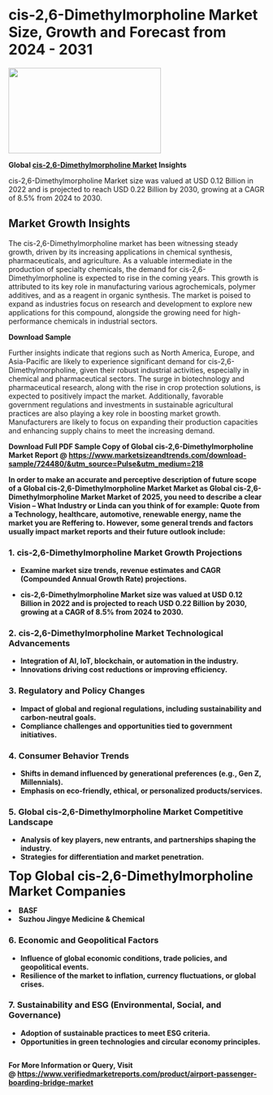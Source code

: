 <H1>cis-2,6-Dimethylmorpholine Market Size, Growth and Forecast from 2024 - 2031</H1><img class="aligncenter size-medium wp-image-584254" src="https://thirdeyenews.in/wp-content/uploads/2024/09/Global-Market-Research-300x168.jpeg" alt="" width="300" height="168" /><p><strong>Global&nbsp;<a href="https://www.marketsizeandtrends.com/download-sample/724480/&amp;utm_source=Pulse&amp;utm_medium=218">cis-2,6-Dimethylmorpholine Market</a> Insights</strong></p><p>cis-2,6-Dimethylmorpholine Market size was valued at USD 0.12 Billion in 2022 and is projected to reach USD 0.22 Billion by 2030, growing at a CAGR of 8.5% from 2024 to 2030.</p><p><h2>Market Growth Insights</h2> <p>The cis-2,6-Dimethylmorpholine market has been witnessing steady growth, driven by its increasing applications in chemical synthesis, pharmaceuticals, and agriculture. As a valuable intermediate in the production of specialty chemicals, the demand for cis-2,6-Dimethylmorpholine is expected to rise in the coming years. This growth is attributed to its key role in manufacturing various agrochemicals, polymer additives, and as a reagent in organic synthesis. The market is poised to expand as industries focus on research and development to explore new applications for this compound, alongside the growing need for high-performance chemicals in industrial sectors.</p> <p><strong>Download Sample</strong></p> <p>Further insights indicate that regions such as North America, Europe, and Asia-Pacific are likely to experience significant demand for cis-2,6-Dimethylmorpholine, given their robust industrial activities, especially in chemical and pharmaceutical sectors. The surge in biotechnology and pharmaceutical research, along with the rise in crop protection solutions, is expected to positively impact the market. Additionally, favorable government regulations and investments in sustainable agricultural practices are also playing a key role in boosting market growth. Manufacturers are likely to focus on expanding their production capacities and enhancing supply chains to meet the increasing demand.</p> <p><strong></p><p><span class=""><strong>Download Full PDF Sample Copy of Global cis-2,6-Dimethylmorpholine Market Report</strong> @ <a href="https://www.marketsizeandtrends.com/download-sample/724480/&amp;utm_source=Pulse&amp;utm_medium=218" target="_blank">https://www.marketsizeandtrends.com/download-sample/724480/&amp;utm_source=Pulse&amp;utm_medium=218</a></span></p><p>In order to make an accurate and perceptive description of future scope of a Global&nbsp;cis-2,6-Dimethylmorpholine Market Market as Global&nbsp;cis-2,6-Dimethylmorpholine Market Market of 2025, you need to describe a clear Vision &ndash; What Industry or Linda can you think of for example: Quote from a Technology, healthcare, automotive, renewable energy, name the market you are Reffering to. However, some general trends and factors usually impact market reports and their future outlook include:</p><h3>1.&nbsp;<strong>cis-2,6-Dimethylmorpholine Market Growth Projections</strong></h3><ul><li>Examine market size trends, revenue estimates and CAGR (Compounded Annual Growth Rate) projections.</li><li><p>cis-2,6-Dimethylmorpholine Market size was valued at USD 0.12 Billion in 2022 and is projected to reach USD 0.22 Billion by 2030, growing at a CAGR of 8.5% from 2024 to 2030.</p></li></ul><h3>2.&nbsp;<strong>cis-2,6-Dimethylmorpholine Market Technological Advancements</strong></h3><ul><li>Integration of AI, IoT, blockchain, or automation in the industry.</li><li>Innovations driving cost reductions or improving efficiency.</li></ul><h3>3.&nbsp;<strong>Regulatory and Policy Changes</strong></h3><ul><li>Impact of global and regional regulations, including sustainability and carbon-neutral goals.</li><li>Compliance challenges and opportunities tied to government initiatives.</li></ul><h3>4.&nbsp;<strong>Consumer Behavior Trends</strong></h3><ul><li>Shifts in demand influenced by generational preferences (e.g., Gen Z, Millennials).</li><li>Emphasis on eco-friendly, ethical, or personalized products/services.</li></ul><h3>5.&nbsp;<strong>Global cis-2,6-Dimethylmorpholine Market Competitive Landscape</strong></h3><ul><li>Analysis of key players, new entrants, and partnerships shaping the industry.</li><li>Strategies for differentiation and market penetration.</li></ul><p data-pm-slice="1 1 []"><span style="color: inherit; font-family: inherit; font-size: 25px;">Top Global cis-2,6-Dimethylmorpholine Market Companies</span></p><div class="" data-test-id=""><p><li>BASF</li><li> Suzhou Jingye Medicine & Chemical</li></p></div><h3>6.&nbsp;<strong>Economic and Geopolitical Factors</strong></h3><ul><li>Influence of global economic conditions, trade policies, and geopolitical events.</li><li>Resilience of the market to inflation, currency fluctuations, or global crises.</li></ul><h3>7.&nbsp;<strong>Sustainability and ESG (Environmental, Social, and Governance)</strong></h3><ul><li>Adoption of sustainable practices to meet ESG criteria.</li><li>Opportunities in green technologies and circular economy principles.</li></ul><h2><strong style="font-size: 14px;">For More Information or Query, Visit @&nbsp;</strong><a style="background-color: #ffffff; font-size: 14px;" href="https://www.marketsizeandtrends.com/report/cis-2-6-dimethylmorpholine-market/" target="_blank">https://www.verifiedmarketreports.com/product/airport-passenger-boarding-bridge-market</a></h2>
